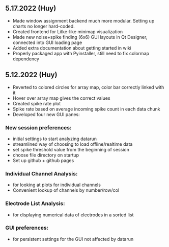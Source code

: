 ## 5.17.2022 (Huy)
- Made window assignment backend much more modular. Setting up charts no longer hard-coded.
- Created frontend for Litke-like minimap visualization
- Made new noise+spike finding (6x6) GUI layouts in Qt Designer, connected into GUI loading page
- Added extra documentation about getting started in wiki
- Properly packaged app with Pyinstaller, still need to fix colormap dependency

## 5.12.2022 (Huy)
- Reverted to colored circles for array map, color bar correctly linked with it
- Hover over array map gives the correct values
- Created spike rate plot
- Spike rate based on average incoming spike count in each data chunk
- Developed four new GUI panes:

### New session preferences:
- initial settings to start analyzing datarun
- streamlined way of choosing to load offline/realtime data
- set spike threshold value from the beginning of session
- choose file directory on startup
- Set up github + github pages

### Individual Channel Analysis:
- for looking at plots for individual channels
- Convenient lookup of channels by number/row/col
### Electrode List Analysis:
- for displaying numerical data of electrodes in a sorted list
### GUI preferences:
- for persistent settings for the GUI not affected by datarun
